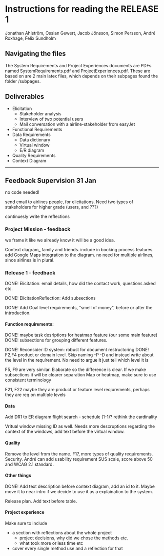 # Instructions for reading the RELEASE 1

Jonathan Ahlström, Ossian Gewert, Jacob Jönsson, Simon Persson, André Roxhage, Felix Sundholm

## Navigating the files

The System Requirements and Project Experiences documents are PDFs named SystemRequirements.pdf and ProjectExperiences.pdf.
These are based on are 2 main latex files, which depends on their subpages found the folder /subpages.

## Deliverables

- Elicitation
  - Stakeholder analysis
  - Interview of two potential users
  - Mail conversation with a airline-stakeholder from easyJet
- Functional Requirements
- Data Requirements
  - Data dictionary
  - Virtual window
  - E/R diagram
- Quality Requirements
- Context Diagram

---

## Feedback Supervision 31 Jan

no code needed!

send email to airlines people, for elicitations.
Need two types of stakeholders for higher grade (users, and ???)

continuesly write the reflections

### Project Mission - feedback

we frame it like we already know it will be a good idea.

Context diagram\_
family and friends. include in booking process features.
add Google Maps integration to the diagram.
no need for multiple airlines, since airlines is in plural.

### Release 1 - feedback

DONE! Elicitation: email details, how did the contact work, questions asked etc.

DONE! ElicitationReflection: Add subsections

DONE! Add Goal level requirements, "smell of money", before or after the introduction.

#### Function requirements:

DONE! maybe task desriptions for heatmap feature (our some main feature)
DONE! subsections for grouping different features.

DONE! Reconsider ID system: robust for document restructoring
DONE! F2,F4 product or domain level. Skip naming -P -D and instead write about the level in the requirement. No need to argue it just tell which level it is

F5, F9 are very similar. Elaborate so the difference is clear. If we make subsections it will be clearer separation
Map or heatmap, make sure to use consistent terminology

F21, F22 maybe they are product or feature level reqiurements, perhaps they are req on multiple levels

#### Data

Add DR1 to ER diagram
flight search - schedule (1-1)? rethink the cardinality

Vritual window missing ID as well. Needs more descruptions regarding the context of the windows, add text before the virtual window.

#### Quality

Remove the level from the name.
F17, more types of quality requirements. Security.
André can add usability requirement SUS scale, score above 50 and WCAG 2.1 standard.

#### Other things

DONE! Add text description before context diagram, add an id to it. Maybe move it to near intro if we decide to use it as a explaination to the system.

Release plan. Add text before table.

#### Project experience

Make sure to include

- a section with reflections about the whole project
  - project decisions, why did we chose the methods etc.
  - what took more or less time etc
- cover every single method use and a reflection for that
